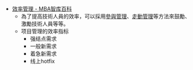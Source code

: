 - [效率管理 - MBA智库百科](https://wiki.mbalib.com/zh-tw/%E6%95%88%E7%8E%87%E7%AE%A1%E7%90%86)
	- 為了提高技術人員的效率，可以採用[參與管理](https://wiki.mbalib.com/zh-tw/%E5%8F%82%E4%B8%8E%E7%AE%A1%E7%90%86 "参与管理")、[走動管理](https://wiki.mbalib.com/zh-tw/%E8%B5%B0%E5%8A%A8%E7%AE%A1%E7%90%86 "走动管理")等方法來鼓勵、激勵技術人員等等。
	- 项目管理的效率指标
		- 强结点需求
		- 一般新需求
		- 着急新需求
		- 线上hotfix